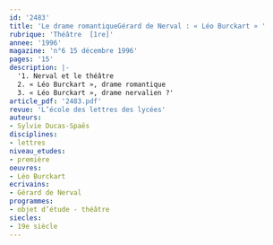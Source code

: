 ```yaml
---
id: '2483'
title: 'Le drame romantiqueGérard de Nerval : « Léo Burckart » '
rubrique: 'Théâtre  [1re]'
annee: '1996'
magazine: 'n°6 15 décembre 1996'
pages: '15'
description: |-
  '1. Nerval et le théâtre
  2. « Léo Burckart », drame romantique
  3. « Léo Burckart », drame nervalien ?'
article_pdf: '2483.pdf'
revue: 'L’école des lettres des lycées'
auteurs:
- Sylvie Ducas-Spaës
disciplines:
- lettres
niveau_etudes:
- première
oeuvres:
- Léo Burckart
ecrivains:
- Gérard de Nerval
programmes:
- objet d’étude - théâtre
siecles:
- 19e siècle
---
```

